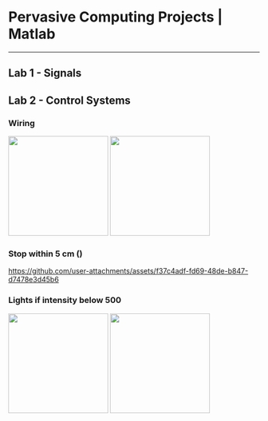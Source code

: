 # Pervasive Computing Projects | Matlab

---

## Lab 1 - Signals

 
 
## Lab 2 - Control Systems

### Wiring

<img src="https://github.com/user-attachments/assets/333b63ea-2d61-4282-bf44-4e5df071122d" width="200">
<img src="https://github.com/user-attachments/assets/8a402081-6bba-4477-b08a-0c4f74662abd" width="200">

### Stop within 5 cm ()


https://github.com/user-attachments/assets/f37c4adf-fd69-48de-b847-d7478e3d45b6


### Lights if intensity below 500

<img src="https://github.com/user-attachments/assets/61a4640a-b954-45ef-ad30-1966b7952df0" width="200">
<img src="https://github.com/user-attachments/assets/807588b4-6ac2-4d2d-9026-b42f9cb92835" width="200">

